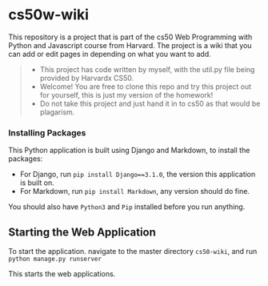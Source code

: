 # cs50w-wiki
This repository is a project that is part of the cs50 Web Programming with Python and Javascript course from Harvard. The project is a wiki that you can add or edit pages in depending on what you want to add. 

> + This project has code written by myself, with the util.py file being provided by Harvardx CS50.
> + Welcome! You are free to clone this repo and try this project out for yourself, this is just my version of the homework!
> + Do not take this project and just hand it in to cs50 as that would be plagarism.

### Installing Packages

This Python application is built using Django and Markdown, to install the packages:
+ For Django, run ``pip install Django==3.1.0``, the version this application is built on.
+ For Markdown, run ``pip install Markdown``, any version should do fine.

You should also have ``Python3`` and ``Pip`` installed before you run anything.

## Starting the Web Application

To start the application. navigate to the master directory ``cs50-wiki``, and run 
    ``python manage.py runserver``
    
This starts the web applications.
